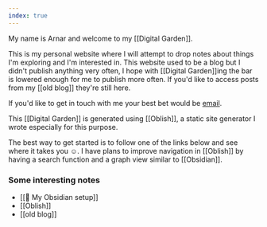 ```yaml
---
index: true
---
```


My name is Arnar and welcome to my [[Digital Garden]].

This is my personal website where I will attempt to drop notes about things I'm exploring and I'm interested in. This website used to be a blog but I didn't publish anything very often, I hope with [[Digital Garden]]ing the bar is lowered enough for me to publish more often. If you'd like to access posts from my [[old blog]] they're still here.

If you'd like to get in touch with me your best bet would be [email](mailto:codedbearder@codedbearder.com).

This [[Digital Garden]] is generated using [[Oblish]], a static site generator I wrote especially for this purpose.

The best way to get started is to follow one of the links below and see where it takes you ☺️. I have plans to improve navigation in [[Oblish]] by having a search function and a graph view similar to [[Obsidian]].

### Some interesting notes
- [[💎 My Obsidian setup]]
- [[Oblish]]
- [[old blog]]
